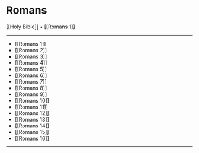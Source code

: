 # Romans

[[Holy Bible]] • [[Romans 1]]

---

- [[Romans 1]]
- [[Romans 2]]
- [[Romans 3]]
- [[Romans 4]]
- [[Romans 5]]
- [[Romans 6]]
- [[Romans 7]]
- [[Romans 8]]
- [[Romans 9]]
- [[Romans 10]]
- [[Romans 11]]
- [[Romans 12]]
- [[Romans 13]]
- [[Romans 14]]
- [[Romans 15]]
- [[Romans 16]]

---
